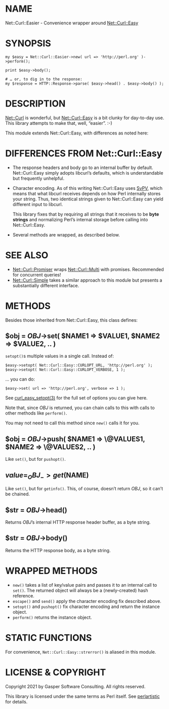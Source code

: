 # NAME

Net::Curl::Easier - Convenience wrapper around [Net::Curl::Easy](https://metacpan.org/pod/Net::Curl::Easy)

# SYNOPSIS

    my $easy = Net::Curl::Easier->new( url => 'http://perl.org' )->perform();

    print $easy->body();

    # … or, to dig in to the response:
    my $response = HTTP::Response->parse( $easy->head() . $easy->body() );

# DESCRIPTION

[Net::Curl](https://metacpan.org/pod/Net::Curl) is wonderful, but [Net::Curl::Easy](https://metacpan.org/pod/Net::Curl::Easy) is a bit clunky for
day-to-day use. This library attempts to make that, well, “easier”. :-)

This module extends Net::Curl::Easy, with differences as noted here:

# DIFFERENCES FROM Net::Curl::Easy

- The response headers and body go to an internal buffer by default.
Net::Curl::Easy simply adopts libcurl’s defaults, which is understandable
but frequently unhelpful.
- Character encoding. As of this writing Net::Curl::Easy uses
[SvPV](https://metacpan.org/pod/perlapi#SvPV), which means that what libcurl receives depends on
how Perl internally stores your string. Thus, two identical strings given
to Net::Curl::Easy can yield different input to libcurl.

    This library fixes that by requiring all strings that it receives
    to be **byte** **strings** and normalizing Perl’s internal storage before
    calling into Net::Curl::Easy.

- Several methods are wrapped, as described below.

# SEE ALSO

- [Net::Curl::Promiser](https://metacpan.org/pod/Net::Curl::Promiser) wraps [Net::Curl::Multi](https://metacpan.org/pod/Net::Curl::Multi) with promises.
Recommended for concurrent queries!
- [Net::Curl::Simple](https://metacpan.org/pod/Net::Curl::Simple) takes a similar approach to this module but
presents a substantially different interface.

# METHODS

Besides those inherited from Net::Curl::Easy, this class defines:

## $obj = _OBJ_->set( $NAME1 => $VALUE1, $NAME2 => $VALUE2, .. )

`setopt()`s multiple values in a single call. Instead of:

    $easy->setopt( Net::Curl::Easy::CURLOPT_URL, 'http://perl.org' );
    $easy->setopt( Net::Curl::Easy::CURLOPT_VERBOSE, 1 );

… you can do:

    $easy->set( url => 'http://perl.org', verbose => 1 );

See [curl\_easy\_setopt(3)](http://man.he.net/man3/curl_easy_setopt) for the full set of options you can give here.

Note that, since _OBJ_ is returned, you can chain calls to this with
calls to other methods like `perform()`.

You may not need to call this method since `new()` calls it for you.

## $obj = _OBJ_->push( $NAME1 => \\@VALUES1, $NAME2 => \\@VALUES2, .. )

Like `set()`, but for `pushopt()`.

## $value = _OBJ_->get($NAME)

Like `set()`, but for `getinfo()`. This, of course, doesn’t return
_OBJ_, so it can’t be chained.

## $str = _OBJ_->head()

Returns _OBJ_’s internal HTTP response header buffer, as a byte string.

## $str = _OBJ_->body()

Returns the HTTP response body, as a byte string.

# WRAPPED METHODS

- `new()` takes a list of key/value pairs and passes it to
an internal call to `set()`. The returned object will always be a
(newly-created) hash reference.
- `escape()` and `send()` apply the character encoding fix described
above.
- `setopt()` and `pushopt()` fix character encoding and return
the instance object.
- `perform()` returns the instance object.

# STATIC FUNCTIONS

For convenience, `Net::Curl::Easy::strerror()` is aliased in this module.

# LICENSE & COPYRIGHT

Copyright 2021 by Gasper Software Consulting. All rights reserved.

This library is licensed under the same terms as Perl itself.
See [perlartistic](https://metacpan.org/pod/perlartistic) for details.
